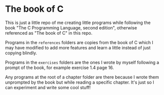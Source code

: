 # The book of C

This is just a little repo of me creating little programs while following the book "The C Programming Language, second edition",
otherwise referenced as "The book of C" in this repo.

Programs in the `references` folders are copies from the book of C which I may have modified to add more features and learn a little instead of just copying blindly.

Programs in the `exercises` folders are the ones I wrote by myself following a prompt of the book, for example exercise 1.4 page 16.

Any programs at the root of a chapter folder are there because I wrote them unprompted by the book but while reading a specific chapter. It's just so I can experiment and write some cool stuff!
